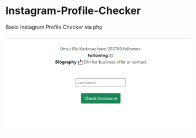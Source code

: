 # Instagram-Profile-Checker
Basic Instagram Profile Checker via php
<img src="https://raw.githubusercontent.com/mixass/Instagram-Profile-Checker/main/profile-check.png">
